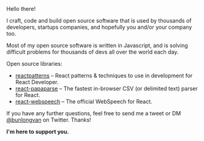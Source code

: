 Hello there!

I craft, code and build open source software that is used by thousands of developers, startups companies, and hopefully you and/or your company too.

Most of my open source software is written in Javascript, and is solving difficult problems for thousands of devs all over the world each day.

Open source libraries:

* [reactpatterns](https://github.com/reactpatterns/reactpatterns) – React patterns & techniques to use in development for React Developer.
* [react-papaparse](https://github.com/Bunlong/react-papaparse) – The fastest in-browser CSV (or delimited text) parser for React.
* [react-webspeech](https://github.com/Bunlong/react-webspeech) – The official WebSpeech for React.

If you have any further questions, feel free to send me a tweet or DM [@bunlongvan](https://twitter.com/bunlongvan) on Twitter. Thanks!

<strong>I'm here to support you.</strong>

<!--
**Bunlong/Bunlong** is a ✨ _special_ ✨ repository because its `README.md` (this file) appears on your GitHub profile.

Here are some ideas to get you started:

- 🔭 I’m currently working on ...
- 🌱 I’m currently learning ...
- 👯 I’m looking to collaborate on ...
- 🤔 I’m looking for help with ...
- 💬 Ask me about ...
- 📫 How to reach me: ...
- 😄 Pronouns: ...
- ⚡ Fun fact: ...
-->
